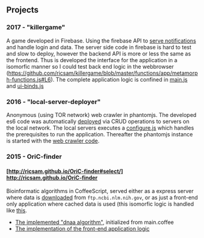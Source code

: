 ## Projects

### 2017 - "killergame"
A game developed in Firebase. Using the firebase API to [serve notifications](https://github.com/ricsam/killergame/blob/master/functions/firebase-messaging-sw.js) and handle login and data. The server side code in firebase is hard to test and slow to deploy, however the backend API is more or less the same as the frontend. Thus is developed the interface for the application in a isomorfic manner so I could test back end logic in the webbrowser (https://github.com/ricsam/killergame/blob/master/functions/app/metamorph-functions.js#L6). The complete application logic is confined in [main.js](https://github.com/ricsam/killergame/blob/master/functions/app/main.js) and [ui-binds.js](https://github.com/ricsam/killergame/blob/master/functions/app/ui-binds.js)

### 2016 - "local-server-deployer"
Anonymous (using TOR network) web crawler in phantomjs. The developed es6 code was automatically [deployed](https://github.com/ricsam/local-server-deployer/blob/master/deployer.js) via CRUD operations to servers on the local network. The local servers executes a [configure.js](https://github.com/ricsam/local-server-deployer/blob/master/local/configure.js) which handles the prerequisites to run the application. Thereafter the phantomjs instance is started with the [web crawler code](https://github.com/ricsam/local-server-deployer/blob/master/local/scripts/crawler.js).

### 2015 - OriC-finder
#### [http://ricsam.github.io/OriC-finder#select/] http://ricsam.github.io/OriC-finder
Bioinformatic algorithms in CoffeeScript, served either as a express server where data is [downloaded](https://github.com/ricsam/OriC-finder/blob/v2.0/modules/genome-download.coffee) from `ftp.ncbi.nlm.nih.gov`, or as just a front-end only application where cached data is used (this isomorfic logic is handled like [this](https://github.com/ricsam/OriC-finder/blob/3088e3d168cb9454edbec257437cc32dcd844ad1/public/server_/GenBank.coffee#L84).

- [The implemented "dnaa algorithm"](https://github.com/ricsam/OriC-finder/tree/v2.0/public/pages_/dnaa), initialized from main.coffee
- [The implementation of the front-end application logic](https://github.com/ricsam/OriC-finder/tree/v2.0/public/server_)
